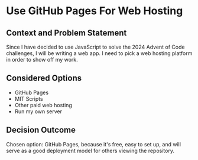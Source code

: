 # Use GitHub Pages For Web Hosting

## Context and Problem Statement

Since I have decided to use JavaScript to solve the 2024 Advent of Code challenges, I will be writing a web app. I need to pick a web hosting platform in order to show off my work.

## Considered Options

- GitHub Pages
- MIT Scripts
- Other paid web hosting
- Run my own server

## Decision Outcome

Chosen option: GitHub Pages, because it's free, easy to set up, and will serve as a good deployment model for others viewing the repository.
